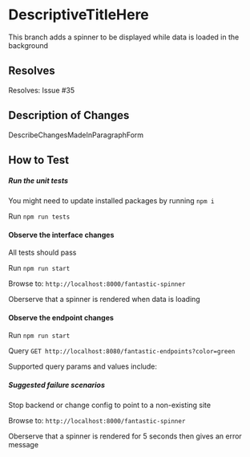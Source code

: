 <!--- In a PR, you are presenting an implementation to a reviewer. Depending on the reviewers role, they may not have the full context of the problem you are trying to solve, why you chose this implementation, or how to test it. The more detail you provide here translates into a better review of the code and less questions in the process -->
# DescriptiveTitleHere
<!-- "One"-liner: A brief description for the PR-->
This branch adds a spinner to be displayed while data is loaded in the background

## Resolves
<!-- Call out the issues that this PR will resolve -->
Resolves: Issue #35

## Description of Changes
DescribeChangesMadeInParagraphForm

## How to Test
<!-- Guide the reviewer on how to observe evidence of the changes you made in action to give proof that they are working. This depends on the PR. It can be steps to run tests, observations in a locally running service, QA-type steps to follow, all or any of the above. -->
##### Run the unit tests
You might need to update installed packages by running `npm i`

Run `npm run tests`

<!-- For frontend changes -->
#### Observe the interface changes
All tests should pass

Run `npm run start`

Browse to: `http://localhost:8000/fantastic-spinner`

Oberserve that a spinner is rendered when data is loading

<!-- For backend changes -->
#### Observe the endpoint changes
Run `npm run start`

Query `GET http://localhost:8080/fantastic-endpoints?color=green`

Supported query params and values include:

<!-- Add some failure scenarios when appropriate -->
##### Suggested failure scenarios
Stop backend or change config to point to a non-existing site

Browse to: `http://localhost:8000/fantastic-spinner`

Oberserve that a spinner is rendered for 5 seconds then gives an error message
